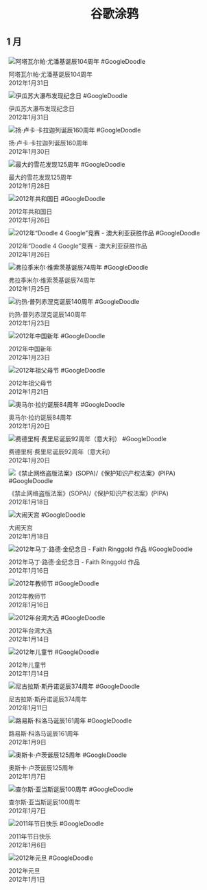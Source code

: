 
<h1 align="center"> 谷歌涂鸦 </h1>




## 1 月

<div class="image">


<img src="https:https://lh3.googleusercontent.com/gH_78tOBrTfz_yCkeUPkntt-thHXaxMN7hKvBX1VMgbwkP3No1CdU188fgR-Z-Ae5h2NMY0EgMwONCMTlpY02-DYfT9mXBoGSKoqurAV7g=s660" alt="阿塔瓦尔帕·尤潘基诞辰104周年 #GoogleDoodle" style="margin: 5px"/>
<div class="info" style="font-size: 14px; color:#333333; margin:5px"><div class="title">阿塔瓦尔帕·尤潘基诞辰104周年</div><div class="date">2012年1月31日</div></div>

<img src="https:https://lh3.googleusercontent.com/lDwa9QcYxJ_hDiDLoa9Uk3QCtTQdNZyNeo8qbf2VhFSHWKKUgyaR-JpSN5mvY2DIcSPigS0dyBhJ9esQFeRAEq4wzfyuLsrqFryLZsn-=s660" alt="伊瓜苏大瀑布发现纪念日 #GoogleDoodle" style="margin: 5px"/>
<div class="info" style="font-size: 14px; color:#333333; margin:5px"><div class="title">伊瓜苏大瀑布发现纪念日</div><div class="date">2012年1月31日</div></div>

<img src="https:https://lh3.googleusercontent.com/pb3DrUnRP2OzdUw70pFqC_8omRtDsQ8kjgA-cqPugjNsH67MacgDflEwUP5ZyGSHSLWqDqdBJPjA01SEX0IJok62NEpZ4V9KSNA2oOl8=s660" alt="扬·卢卡·卡拉迦列诞辰160周年 #GoogleDoodle" style="margin: 5px"/>
<div class="info" style="font-size: 14px; color:#333333; margin:5px"><div class="title">扬·卢卡·卡拉迦列诞辰160周年</div><div class="date">2012年1月30日</div></div>

<img src="https:https://lh3.googleusercontent.com/WQkFE0cSVtfQiWA-f9AER0ETawqAUbtzrm0XWKXioVnnZl73pvIdzZdg8flXJWoqpEaTUReOkNjVZNeejDJIXFVuWjI0l9sNLdkFZ5Q=s660" alt="最大的雪花发现125周年 #GoogleDoodle" style="margin: 5px"/>
<div class="info" style="font-size: 14px; color:#333333; margin:5px"><div class="title">最大的雪花发现125周年</div><div class="date">2012年1月28日</div></div>

<img src="https:https://lh3.googleusercontent.com/pYkE8KLVAy4hOx0-1zQ70Xs8Q5IPEcR0xhOhZ1Jzum0306bJ0_y5kbJzxZHmkR7PEZoUcEs3H61QtncJu9D2qy9D8Jtv45SIlTXJ6QsZ=s660" alt="2012年共和国日 #GoogleDoodle" style="margin: 5px"/>
<div class="info" style="font-size: 14px; color:#333333; margin:5px"><div class="title">2012年共和国日</div><div class="date">2012年1月26日</div></div>

<img src="https://www.google.com/logos/2012/d4g_australia12-hp.jpg" alt="2012年“Doodle 4 Google”竞赛 - 澳大利亚获胜作品 #GoogleDoodle" style="margin: 5px"/>
<div class="info" style="font-size: 14px; color:#333333; margin:5px"><div class="title">2012年“Doodle 4 Google”竞赛 - 澳大利亚获胜作品</div><div class="date">2012年1月26日</div></div>

<img src="https:https://lh3.googleusercontent.com/oCptPYfV2x_kG9nZKTLR_teRym87HSwc5X-PVW8QGATnkCdApXSPvEAhlROLuEYp7LF70cXIh_IXUo0dzAEkdi9ma-I_EvjpkXrbtUA=s660" alt="弗拉季米尔·维索茨基诞辰74周年 #GoogleDoodle" style="margin: 5px"/>
<div class="info" style="font-size: 14px; color:#333333; margin:5px"><div class="title">弗拉季米尔·维索茨基诞辰74周年</div><div class="date">2012年1月25日</div></div>

<img src="https:https://lh3.googleusercontent.com/e5L6nWBLLWGIvRT1AUSJADDqMImB1oyJ8DOAhtUYaD8SnexHV0rFSXBECk1iY-lkqIOd2oJ6xHhV_lGDAeClbXcVSfTeLtyLS0GYDs6Uqw=s660" alt="约热·普列赤涅克诞辰140周年 #GoogleDoodle" style="margin: 5px"/>
<div class="info" style="font-size: 14px; color:#333333; margin:5px"><div class="title">约热·普列赤涅克诞辰140周年</div><div class="date">2012年1月23日</div></div>

<img src="https:https://lh3.googleusercontent.com/41OCHMV1K_JYKZTqZ4U63DKWn0T1yHDMdrbLCj4w9I-_SrE1SKLN1jZplRohZBlPEHThLoJwCccWRJ7lrG1YRYZG9V0VoN657-18DiM=s660" alt="2012年中国新年 #GoogleDoodle" style="margin: 5px"/>
<div class="info" style="font-size: 14px; color:#333333; margin:5px"><div class="title">2012年中国新年</div><div class="date">2012年1月23日</div></div>

<img src="https:https://lh3.googleusercontent.com/8jYGt8tIUg_ftsasnszQ9cIC802JnBHTSdFJsCrJDr7Q5g0CzSmNRrOpaCLCND-CMX08-1odsyoX8vz9VOKPwleKSmB8CWXegaBqZpM=s660" alt="2012年祖父母节 #GoogleDoodle" style="margin: 5px"/>
<div class="info" style="font-size: 14px; color:#333333; margin:5px"><div class="title">2012年祖父母节</div><div class="date">2012年1月21日</div></div>

<img src="https:https://lh3.googleusercontent.com/rbIbRzV1tvtGPvpEBBXcMF9UmpeeumezpEZbM0M_Vls6Aco0ytIfOo2ROGghj7vbRsnxk9oTkHCI60ZrQYmHjfU1XqCj67sCPRcp1cJ2wQ=s660" alt="奥马尔·拉约诞辰84周年 #GoogleDoodle" style="margin: 5px"/>
<div class="info" style="font-size: 14px; color:#333333; margin:5px"><div class="title">奥马尔·拉约诞辰84周年</div><div class="date">2012年1月20日</div></div>

<img src="https:https://lh3.googleusercontent.com/9hJ1TvjdwuNuWhhj6s1XdY6gi6vNFWZrdHkoWnw1M_IlezEbLIOpjowjcHAb2FSYk8_v-2Jj4ZFCEanqwUELnlzBS0ZTW0vPelm3DU1vHg=s660" alt="费德里柯·费里尼诞辰92周年（意大利） #GoogleDoodle" style="margin: 5px"/>
<div class="info" style="font-size: 14px; color:#333333; margin:5px"><div class="title">费德里柯·费里尼诞辰92周年（意大利）</div><div class="date">2012年1月20日</div></div>

<img src="https:https://lh3.googleusercontent.com/x4wpbaSymc8xB_KAEdS9AD0OUKBuAzzvGQTwrA7ODvRHMvj2pDSwSeDyaiy8LHmHgtTzhYdTez53zLOcFUjC9qfAfKUQQbaeJ4ZhQ7-tZA=s660" alt="《禁止网络盗版法案》(SOPA)/《保护知识产权法案》(PIPA) #GoogleDoodle" style="margin: 5px"/>
<div class="info" style="font-size: 14px; color:#333333; margin:5px"><div class="title">《禁止网络盗版法案》(SOPA)/《保护知识产权法案》(PIPA)</div><div class="date">2012年1月18日</div></div>

<img src="https:https://lh3.googleusercontent.com/KXz5rFio4u5r6i7CpDmEntHImxvlDup4W2JSBsz8jDitSgt5Aip78l2-x0dUNiUMfI4P34BMSNdt5uP9yf_BXnVFozlo1xzwYNhxHA9z=s660" alt="大闹天宫 #GoogleDoodle" style="margin: 5px"/>
<div class="info" style="font-size: 14px; color:#333333; margin:5px"><div class="title">大闹天宫</div><div class="date">2012年1月18日</div></div>

<img src="https:https://lh3.googleusercontent.com/pPHSmLZ-EngPy_N6k694bOSW13m3s7hGSX_8DQv3-0bT2Wl8iBZ5UFiD_Ok3JB-fSkNmG1LwD9jMhsUlGbtqb8CjZzrRnPk8R0Kjk0ea8A=s660" alt="2012年马丁·路德·金纪念日 - Faith Ringgold 作品 #GoogleDoodle" style="margin: 5px"/>
<div class="info" style="font-size: 14px; color:#333333; margin:5px"><div class="title">2012年马丁·路德·金纪念日 - Faith Ringgold 作品</div><div class="date">2012年1月16日</div></div>

<img src="https://www.google.com/logos/2012/Teachers_Day-2012-hp.jpg" alt="2012年教师节 #GoogleDoodle" style="margin: 5px"/>
<div class="info" style="font-size: 14px; color:#333333; margin:5px"><div class="title">2012年教师节</div><div class="date">2012年1月16日</div></div>

<img src="https://www.google.com/logos/2012/Taiwan_Elections-2012-hp.jpg" alt="2012年台湾大选 #GoogleDoodle" style="margin: 5px"/>
<div class="info" style="font-size: 14px; color:#333333; margin:5px"><div class="title">2012年台湾大选</div><div class="date">2012年1月14日</div></div>

<img src="https://www.google.com/logos/2012/childrensday-2012-hp.jpg" alt="2012年儿童节 #GoogleDoodle" style="margin: 5px"/>
<div class="info" style="font-size: 14px; color:#333333; margin:5px"><div class="title">2012年儿童节</div><div class="date">2012年1月14日</div></div>

<img src="https:https://lh3.googleusercontent.com/QxpLwOvSGkVQECug9WzsIRL6_SBwox6McBLtMcrH8-K0ZUPMioL_Iru5PCyhVmbx2ypIb_N3XxmlcW7-2xauuHv_nO1VbGWvQTJE0NKH=s660" alt="尼古拉斯·斯丹诺诞辰374周年 #GoogleDoodle" style="margin: 5px"/>
<div class="info" style="font-size: 14px; color:#333333; margin:5px"><div class="title">尼古拉斯·斯丹诺诞辰374周年</div><div class="date">2012年1月11日</div></div>

<img src="https:https://lh3.googleusercontent.com/CQ_qazQEhiqEiKLy7oppLrrt16vE6JPcagQiDLrBnYz-LEkh_VMcLMrhNW-fpnueBC-bxEIcqWfzZRbFa-Ue8k753cbBbs6ugUggFy4=s660" alt="路易斯·科洛马诞辰161周年 #GoogleDoodle" style="margin: 5px"/>
<div class="info" style="font-size: 14px; color:#333333; margin:5px"><div class="title">路易斯·科洛马诞辰161周年</div><div class="date">2012年1月9日</div></div>

<img src="https://www.google.com/logos/2012/luts12-hp.jpg" alt="奥斯卡·卢茨诞辰125周年 #GoogleDoodle" style="margin: 5px"/>
<div class="info" style="font-size: 14px; color:#333333; margin:5px"><div class="title">奥斯卡·卢茨诞辰125周年</div><div class="date">2012年1月7日</div></div>

<img src="https:https://lh3.googleusercontent.com/ILcJ8p5dojSODN2_q-flXIgBLS6EpAHe34Ajn_ZOif0lRVNX84KrU_yi4Bq_TnWzrbV7mkm67Vv_OUavgSqXXqvGHjCTu0G0_p51cbe7=s660" alt="查尔斯·亚当斯诞辰100周年 #GoogleDoodle" style="margin: 5px"/>
<div class="info" style="font-size: 14px; color:#333333; margin:5px"><div class="title">查尔斯·亚当斯诞辰100周年</div><div class="date">2012年1月7日</div></div>

<img src="https:https://lh3.googleusercontent.com/mJ3nluqRyx2kCUSZs8uugnyZ6l9VQpGPOW-4fcc2EXhH16qS1T0cxQnwivMINFzcC8uX-K6caKkLCpixD0lsAWa1sDZrBAy-85SOX_SF=s660" alt="2011年节日快乐 #GoogleDoodle" style="margin: 5px"/>
<div class="info" style="font-size: 14px; color:#333333; margin:5px"><div class="title">2011年节日快乐</div><div class="date">2012年1月6日</div></div>

<img src="https:https://lh3.googleusercontent.com/5Wt4J8_c5J5QGZrf6n9QHfs6OoxZzOU3Y8-XsvUq_H8GZKKs8A9Hqp8TodMuC2f5f6zAAuYi30uTMkfKD1sPUJA1B4EM77Q4JcfKnUhE=s660" alt="2012年元旦 #GoogleDoodle" style="margin: 5px"/>
<div class="info" style="font-size: 14px; color:#333333; margin:5px"><div class="title">2012年元旦</div><div class="date">2012年1月1日</div></div>

</div>








